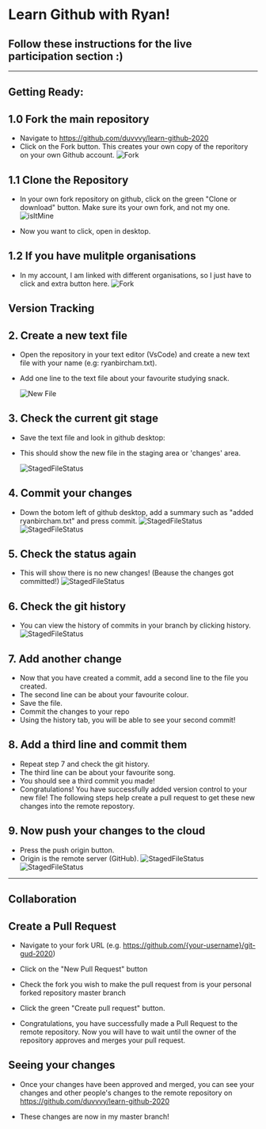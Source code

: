 # Learn Github with Ryan!

## Follow these instructions for the live participation section :)

---

## **Getting Ready:**

## 1.0 Fork the main repository

- Navigate to https://github.com/duvvvy/learn-github-2020
- Click on the Fork button. This creates your own copy of the reporitory on your own Github account.
  ![Fork](./images/fork.png "Shows arrow to fork button") 


## 1.1 Clone the Repository

- In your own fork repository on github, click on the green "Clone or download" button. Make sure its your own fork, and not my one.
  ![isItMine](./images/IsItMine.png "Is this my fork?") 

- Now you want to click, open in desktop.

## 1.2 If you have mulitple organisations
- In my account, I am linked with different organisations, so I just have to click and extra button here.
  ![Fork](./images/fork2.png "Which button?") 



## **Version Tracking**

## 2. Create a new text file

- Open the repository in your text editor (VsCode) and create a new text file with your name (e.g: ryanbircham.txt).

* Add one line to the text file about your favourite studying snack.

  ![New File](./images/NewFile.png "New File")

## 3. Check the current git stage

- Save the text file and look in github desktop:

- This should show the new file in the staging area or 'changes' area.

  ![StagedFileStatus](./images/StagedFileStatus.png "Staged File Status")

## 4. Commit your changes

- Down the botom left of github desktop, add a summary such as "added ryanbircham.txt" and press commit.
![StagedFileStatus](./images/CommitNo.png "Staged File Status")
![StagedFileStatus](./images/CommitYes.png "Staged File Status")

## 5. Check the status again

- This will show there is no new changes! (Beause the changes got committed!)
![StagedFileStatus](./images/StatusGone.png "Staged File Status")

## 6. Check the git history

- You can view the history of commits in your branch by clicking history.
![StagedFileStatus](./images/history.png "Staged File Status")


## 7. Add another change

- Now that you have created a commit, add a second line to the file you created.
- The second line can be about your favourite colour.
- Save the file.
- Commit the changes to your repo
- Using the history tab, you will be able to see your second commit!

## 8. Add a third line and commit them

- Repeat step 7 and check the git history. 
- The third line can be about your favourite song.
- You should see a third commit you made!
- Congratulations! You have successfully added version control to your new file! The following steps help create a pull request to get these new changes into the remote repostory.

## 9. Now push your changes to the cloud
- Press the push origin button.
- Origin is the remote server (GitHub).
![StagedFileStatus](./images/PushOriginTop.png "Staged File Status")
![StagedFileStatus](./images/PushOriginMid.png "Staged File Status")

---

## **Collaboration**

## Create a Pull Request

- Navigate to your fork URL (e.g. https://github.com/{your-username}/git-gud-2020)
- Click on the "New Pull Request" button

- Check the fork you wish to make the pull request from is your personal forked repository master branch

- Click the green "Create pull request" button.
- Congratulations, you have successfully made a Pull Request to the remote repository. Now you will have to wait until the owner of the repository approves and merges your pull request.

## Seeing your changes

- Once your changes have been approved and merged, you can see your changes and other people's changes to the remote repository on https://github.com/duvvvy/learn-github-2020

- These changes are now in my master branch!
